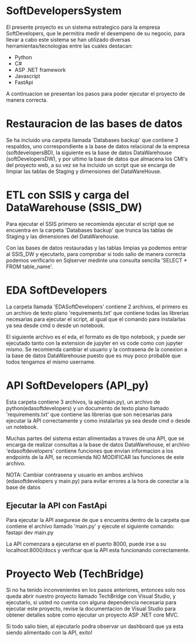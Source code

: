 # SoftDevelopersSystem
El presente proyecto es un sistema estrategico para la empresa SoftDevelopers, que le permitira medir el desempeno de su negocio, para llevar a cabo este sistema se han utilizado diversas herramientas/tecnologias entre las cuales destacan:

- Python
- C#
- ASP .NET framework
- Javascript
- FastApi

A continuacion se presentan los pasos para poder ejecutar el proyecto de manera correcta.

# Restauracion de las bases de datos
Se ha incluido una carpeta llamada 'Databases backup' que contiene 3 respaldos, uno correspondiente a la base de datos relacional de la empresa (softdevelopersBD), la siguiente es la base de datos DataWarehouse (softDevelopersDW), y por ultimo la base de datos que almacena los CMI's del proyecto web, a su vez se ha incluido un script que se encarga de limpiar las tablas de Staging y dimensiones del DataWareHouse.

# ETL con SSIS y carga del DataWarehouse (SSIS_DW)
Para ejecutar el SSIS primero se recomienda ejecutar el script que se encuentra en la carpeta 'Databases backup' que trunca las tablas de Staging y las dimensiones del DataWarehouse.

Con las bases de datos restauradas y las tablas limpias ya podemos entrar al SSIS_DW y ejecutarlo, para comprobar si todo salio de manera correcta podemos verificarlo en Sqlserver medinte una consulta sencilla 'SELECT * FROM table_name'.

# EDA SoftDevelopers
La carpeta llamada 'EDASoftDevelopers' contiene 2 archivos, el primero es un archivo de texto plano 'requirements.txt' que contiene todas las librerias necesarias para ejecutar el script, al igual que el comando para instalarlas ya sea desde cmd o desde un notebook.

El siguiente archivo es el eda, el formato es de tipo notebook, y puede ser ejecutado tanto con la extension de jupyter en vs code como con jupyter mismo. Se recomienda cambiar el usuario y la contrasena de la conexion a la base de datos DataWarehouse puesto que es muy poco probable que todos tengamos el mismo username.

# API SoftDevelopers (API_py)
Esta carpeta contiene 3 archivos, la api(main.py), un archivo de python(edasoftdevelopers) y un documento de texto plano llamado 'requirements.txt' que contiene las librerias que son necesarias para ejecutar la API correctamente y como instalarlas ya sea desde cmd o desde un notebook.

Muchas partes del sistema estan alimentadas a traves de una API, que se encarga de realizar consultas a la base de datos DataWarehouse, el archivo 'edasoftdevelopers' contiene funciones que envian informacion a los endpoints de la API, se recomienda NO MODIFICAR las funciones de este archivo.

NOTA: Cambiar contrasena y usuario en ambos archivos (edasoftdevelopers y main.py) para evitar errores a la hora de conectar a la base de datos

## Ejecutar la API con FastApi
Para ejecutar la API asegurese de que s encuentra dentro de la carpeta que contiene el archivo llamado 'main.py' y ejecute el siguiente comando: fastapi dev main.py

La API comenzara a ejecutarse en el puerto 8000, puede irse a su localhost:8000/docs y verificar que la API esta funcionando correctamente.

# Proyecto Web (TechBridge)
Si no ha tenido inconvenientes en los pasos anteriores, entonces solo nos queda abrir nuestro proyecto llamado TechBridge con Visual Studio, y ejecutarlo, si usted no cuenta con alguna dependencia necesaria para ejecutar este proyecto, revise la documentacion de Visual Studio para obtener detalles sobre como ejecutar un proyecto ASP .NET core MVC.

Si todo salio bien, al ejecutarlo podra observar un dashboard que ya esta siendo alimentado con la API, exito!
